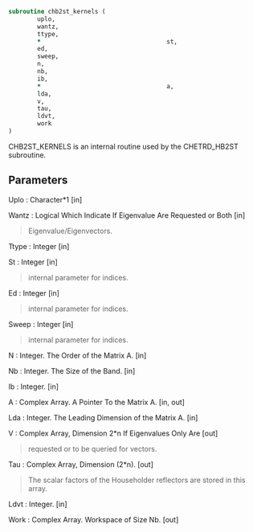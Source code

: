 ```fortran
subroutine chb2st_kernels (
		uplo,
		wantz,
		ttype,
		*                                   st,
		ed,
		sweep,
		n,
		nb,
		ib,
		*                                   a,
		lda,
		v,
		tau,
		ldvt,
		work
)
```

 CHB2ST_KERNELS is an internal routine used by the CHETRD_HB2ST
 subroutine.

## Parameters
Uplo : Character*1 [in]

Wantz : Logical Which Indicate If Eigenvalue Are Requested or Both [in]
> Eigenvalue/Eigenvectors.

Ttype : Integer [in]

St : Integer [in]
> internal parameter for indices.

Ed : Integer [in]
> internal parameter for indices.

Sweep : Integer [in]
> internal parameter for indices.

N : Integer. The Order of the Matrix A. [in]

Nb : Integer. The Size of the Band. [in]

Ib : Integer. [in]

A : Complex Array. A Pointer To the Matrix A. [in, out]

Lda : Integer. The Leading Dimension of the Matrix A. [in]

V : Complex Array, Dimension 2*n If Eigenvalues Only Are [out]
> requested or to be queried for vectors.

Tau : Complex Array, Dimension (2*n). [out]
> The scalar factors of the Householder reflectors are stored
> in this array.

Ldvt : Integer. [in]

Work : Complex Array. Workspace of Size Nb. [out]

